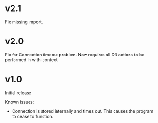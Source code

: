
# v2.1

Fix missing import.

# v2.0

Fix for Connection timeout problem.
Now requires all DB actions to be performed in with-context.

# v1.0

Initial release

Known issues:

* Connection is stored internally and times out.
  This causes the program to cease to function.
